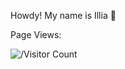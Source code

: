 Howdy! My name is Illia :wave:


Page Views:

![/Visitor Count](https://profile-counter.glitch.me/irahavoi-veem/count.svg)
